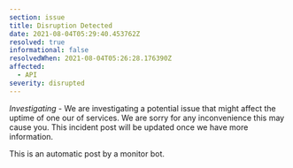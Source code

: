 ```yaml
---
section: issue
title: Disruption Detected
date: 2021-08-04T05:29:40.453762Z
resolved: true
informational: false
resolvedWhen: 2021-08-04T05:26:28.176390Z
affected:
  - API
severity: disrupted
---
```

*Investigating* - We are investigating a potential issue that might affect the uptime of one our of services. We are sorry for any inconvenience this may cause you. This incident post will be updated once we have more information.

This is an automatic post by a monitor bot.
        